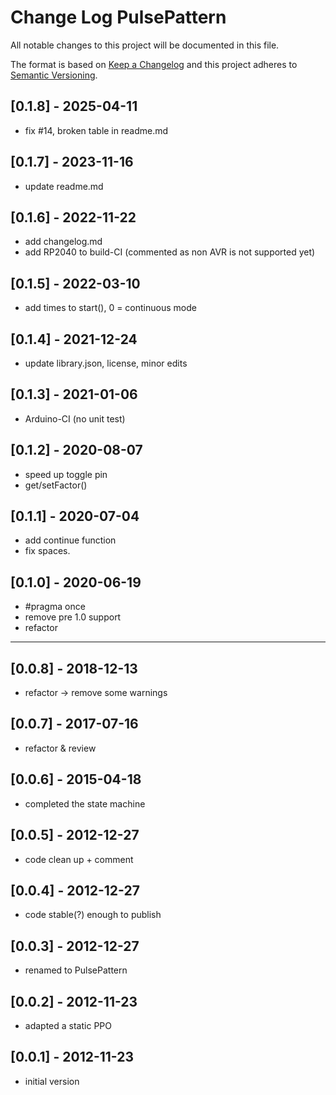# Change Log PulsePattern

All notable changes to this project will be documented in this file.

The format is based on [Keep a Changelog](http://keepachangelog.com/)
and this project adheres to [Semantic Versioning](http://semver.org/).


## [0.1.8] - 2025-04-11
- fix #14, broken table in readme.md


## [0.1.7] - 2023-11-16
- update readme.md

## [0.1.6] - 2022-11-22
- add changelog.md
- add RP2040 to build-CI  (commented as non AVR is not supported yet)

## [0.1.5] - 2022-03-10
- add times to start(), 0 = continuous mode

## [0.1.4] - 2021-12-24
- update library.json, license, minor edits

## [0.1.3] - 2021-01-06
- Arduino-CI (no unit test)

## [0.1.2] - 2020-08-07
- speed up toggle pin
- get/setFactor()

## [0.1.1] - 2020-07-04
- add continue function
- fix spaces.

## [0.1.0] - 2020-06-19
- #pragma once
- remove pre 1.0 support
- refactor

----

## [0.0.8] - 2018-12-13
- refactor -> remove some warnings

## [0.0.7] - 2017-07-16
- refactor & review

## [0.0.6] - 2015-04-18
- completed the state machine

## [0.0.5] - 2012-12-27
- code clean up + comment

## [0.0.4] - 2012-12-27
- code stable(?) enough to publish

## [0.0.3] - 2012-12-27
- renamed to PulsePattern

## [0.0.2] - 2012-11-23
- adapted a static PPO

## [0.0.1] - 2012-11-23
-  initial version


